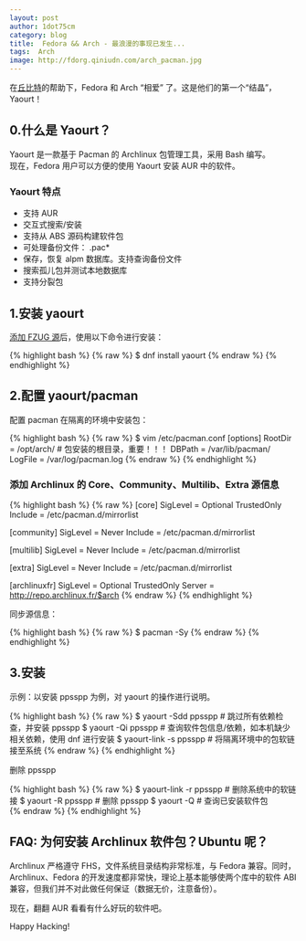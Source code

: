 ```yaml
---
layout: post
author: 1dot75cm
category: blog 
title:  Fedora && Arch - 最浪漫的事现已发生...
tags:  Arch           
image: http://fdorg.qiniudn.com/arch_pacman.jpg
---
```


在[丘比特](https://github.com/FZUG/repo/commit/d88fa4919ca99237b19000ede9b42f5c4de940b6)的帮助下，Fedora 和 Arch “相爱” 了。这是他们的第一个“结晶”， Yaourt！

## 0.什么是 Yaourt？

Yaourt 是一款基于 Pacman 的 Archlinux 包管理工具，采用 Bash 编写。  
现在，Fedora 用户可以方便的使用 Yaourt 安装 AUR 中的软件。

### Yaourt 特点
- 支持 AUR
- 交互式搜索/安装
- 支持从 ABS 源码构建软件包
- 可处理备份文件： .pac*
- 保存，恢复 alpm 数据库。支持查询备份文件
- 搜索孤儿包并测试本地数据库
- 支持分裂包

## 1.安装 yaourt

[添加 FZUG 源](https://github.com/FZUG/repo/wiki/FZUG)后，使用以下命令进行安装：   

{% highlight bash %}
{% raw  %}
$ dnf install yaourt
{% endraw  %}
{% endhighlight %}

## 2.配置 yaourt/pacman

配置 pacman 在隔离的环境中安装包：

{% highlight bash %}
{% raw  %}
$ vim /etc/pacman.conf
[options]
RootDir = /opt/arch/         # 包安装的根目录，重要！！！
DBPath = /var/lib/pacman/
LogFile = /var/log/pacman.log
{% endraw  %}
{% endhighlight %}

### 添加 Archlinux 的 Core、Community、Multilib、Extra 源信息

{% highlight bash %}
{% raw  %}
[core]
SigLevel = Optional TrustedOnly
Include = /etc/pacman.d/mirrorlist

[community]
SigLevel = Never
Include = /etc/pacman.d/mirrorlist

[multilib]
SigLevel = Never
Include = /etc/pacman.d/mirrorlist

[extra]
SigLevel = Never
Include = /etc/pacman.d/mirrorlist

[archlinuxfr]
SigLevel = Optional TrustedOnly
Server = http://repo.archlinux.fr/$arch
{% endraw  %}
{% endhighlight %}

同步源信息：

{% highlight bash %}
{% raw  %}
$ pacman -Sy
{% endraw  %}
{% endhighlight %}

## 3.安装

示例：以安装 ppsspp 为例，对 yaourt 的操作进行说明。

{% highlight bash %}
{% raw  %}
$ yaourt -Sdd ppsspp  # 跳过所有依赖检查，并安装 ppsspp
$ yaourt -Qi ppsspp   # 查询软件包信息/依赖，如本机缺少相关依赖，使用 dnf 进行安装
$ yaourt-link -s ppsspp  # 将隔离环境中的包软链接至系统
{% endraw  %}
{% endhighlight %}

删除 ppsspp

{% highlight bash %}
{% raw  %}
$ yaourt-link -r ppsspp  # 删除系统中的软链接
$ yaourt -R ppsspp   # 删除 ppsspp
$ yaourt -Q   # 查询已安装软件包  
{% endraw  %}
{% endhighlight %}

## FAQ: 为何安装 Archlinux 软件包？Ubuntu 呢？

Archlinux 严格遵守 FHS，文件系统目录结构非常标准，与 Fedora 兼容。同时，Archlinux、Fedora 的开发速度都非常快，理论上基本能够使两个库中的软件 ABI 兼容，但我们并不对此做任何保证（数据无价，注意备份）。

现在，翻翻 AUR 看看有什么好玩的软件吧。

Happy Hacking!
